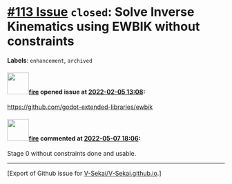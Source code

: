 # [\#113 Issue](https://github.com/V-Sekai/V-Sekai.github.io/issues/113) `closed`: Solve Inverse Kinematics using EWBIK without constraints
**Labels**: `enhancement`, `archived`


#### <img src="https://avatars.githubusercontent.com/u/32321?u=c2e06a3d2b49a467aa907e54aa259516440267cc&v=4" width="50">[fire](https://github.com/fire) opened issue at [2022-02-05 13:08](https://github.com/V-Sekai/V-Sekai.github.io/issues/113):

https://github.com/godot-extended-libraries/ewbik

#### <img src="https://avatars.githubusercontent.com/u/32321?u=c2e06a3d2b49a467aa907e54aa259516440267cc&v=4" width="50">[fire](https://github.com/fire) commented at [2022-05-07 18:06](https://github.com/V-Sekai/V-Sekai.github.io/issues/113#issuecomment-1120254685):

Stage 0 without constraints done and usable.


-------------------------------------------------------------------------------



[Export of Github issue for [V-Sekai/V-Sekai.github.io](https://github.com/V-Sekai/V-Sekai.github.io).]
